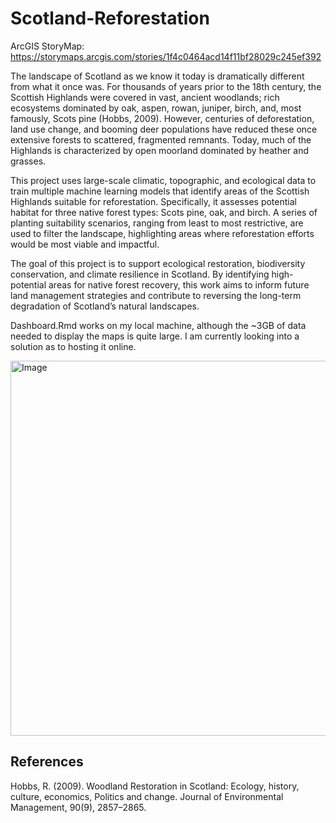 # Scotland-Reforestation
ArcGIS StoryMap: https://storymaps.arcgis.com/stories/1f4c0464acd14f11bf28029c245ef392

The landscape of Scotland as we know it today is dramatically different from what it once was. For thousands of years prior to the 18th century, the Scottish Highlands were covered in vast, ancient woodlands; rich ecosystems dominated by oak, aspen, rowan, juniper, birch, and, most famously, Scots pine (Hobbs, 2009). However, centuries of deforestation, land use change, and booming deer populations have reduced these once extensive forests to scattered, fragmented remnants. Today, much of the Highlands is characterized by open moorland dominated by heather and grasses.

This project uses large-scale climatic, topographic, and ecological data to train multiple machine learning models that identify areas of the Scottish Highlands suitable for reforestation. Specifically, it assesses potential habitat for three native forest types: Scots pine, oak, and birch. A series of planting suitability scenarios, ranging from least to most restrictive, are used to filter the landscape, highlighting areas where reforestation efforts would be most viable and impactful.

The goal of this project is to support ecological restoration, biodiversity conservation, and climate resilience in Scotland. By identifying high-potential areas for native forest recovery, this work aims to inform future land management strategies and contribute to reversing the long-term degradation of Scotland’s natural landscapes.

Dashboard.Rmd works on my local machine, although the ~3GB of data needed to display the maps is quite large. I am currently looking into a solution as to hosting it online.

<img src="https://github.com/user-attachments/assets/4d98412e-ec52-4ca3-9f32-39e1c10b2097" alt="Image" width="600">

## References

Hobbs, R. (2009). Woodland Restoration in Scotland: Ecology, history, culture, economics, Politics and change. Journal of Environmental Management, 90(9), 2857–2865.
